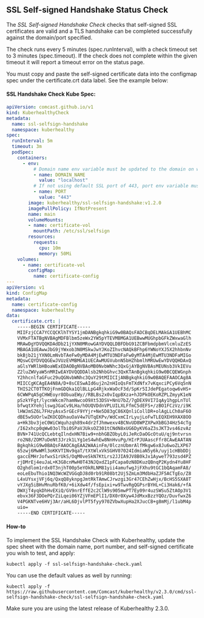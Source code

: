 ## SSL Self-signed Handshake Status Check

The *SSL Self-signed Handshake Check* checks that self-signed SSL certificates are valid and a TLS handshake can be completed successfully against the domain/port specified.

The check runs every 5 minutes (spec.runInterval), with a check timeout set to 3 minutes (spec.timeout). If the check
does not complete within the given timeout it will report a timeout error on the status page.

You must copy and paste the self-signed certificate data into the configmap spec under the certificate.crt data label. See the example below:

#### SSL Handshake Check Kube Spec:
```yaml
apiVersion: comcast.github.io/v1
kind: KuberhealthyCheck
metadata:
  name: ssl-selfsign-handshake
  namespace: kuberhealthy
spec:
  runInterval: 5m
  timeout: 3m
  podSpec:
    containers:
      - env:
          # Domain name env variable must be updated to the domain on which you wish to check the SSL for
          - name: DOMAIN_NAME
            value: "localhost"
          # If not using default SSL port of 443, port env variable must be updated  
          - name: PORT
            value: "443"
        image: kuberhealthy/ssl-selfsign-handshake:v1.2.0
        imagePullPolicy: IfNotPresent
        name: main
        volumeMounts:
        - name: certificate-vol
          mountPath: /etc/ssl/selfsign  
        resources:
          requests:
            cpu: 10m
            memory: 50Mi
    volumes:
      - name: certificate-vol
        configMap:
          name: certificate-config
---
apiVersion: v1
kind: ConfigMap
metadata:
  name: certificate-config
  namespace: kuberhealthy
data:
  certificate.crt: |
    -----BEGIN CERTIFICATE-----
    MIIFzjCCA7YCCQCKlhTYSY1jmDANBgkqhkiG9w0BAQsFADCBqDELMAkGA1UEBhMC
    VVMxFTATBgNVBAgMDFBlbm5zeWx2YW5pYTEVMBMGA1UEBwwMUGhpbGFkZWxwaGlh
    MRAwDgYDVQQKDAdDb21jYXN0MRowGAYDVQQLDBFDbG91ZCBFbmdpbmVlcmluZzES
    MBAGA1UEAwwJbG9jYWxob3N0MSkwJwYJKoZIhvcNAQkBFhp6YWNoYXJ5X2hhbnNv
    bkBjb21jYXN0LmNvbTAeFw0yMDA4MjEwMTU3NDFaFw0yMTA4MjEwMTU3NDFaMIGo
    MQswCQYDVQQGEwJVUzEVMBMGA1UECAwMUGVubnN5bHZhbmlhMRUwEwYDVQQHDAxQ
    aGlsYWRlbHBoaWExEDAOBgNVBAoMB0NvbWNhc3QxGjAYBgNVBAsMEUNsb3VkIEVu
    Z2luZWVyaW5nMRIwEAYDVQQDDAlsb2NhbGhvc3QxKTAnBgkqhkiG9w0BCQEWGnph
    Y2hhcnlfaGFuc29uQGNvbWNhc3QuY29tMIICIjANBgkqhkiG9w0BAQEFAAOCAg8A
    MIICCgKCAgEA4N8A/D+8sCESwAId6uj2n2nHIoQsFmTXdNfx7vKqxciPCy6Vq5nN
    THIS2CT0TTKOjFnmGDQka1QlBLLpG4RjkxWaOcF3d/SpKr5IJdePEgatoqw6vHS+
    6CWWPqA5gCHWEoyr8ObuaEWy//RBLBs2x0vIqpBXza+hJDPkOEKoRZPLZmyyK1eN
    pSzkYFgt/lycnWkcm7hamNwcoO9Xt53DSV+NnU7bZ/7gDEX9VI7IqAy1hgpLnTUl
    bfwqtXYehjlswgJGaCv9LHa/hOUQVDdnVPLUILXLFfmC5dEFS+/zBO1FCzVz/i9K
    lHWJmSZ6L7FHzyAsx5rGEcF9YYjr+Ne5D83gC86XQnliCollDR+olAgLLCh0aF6O
    dBE5w5UOrlwZKOCQDhauOaV4w7UTqEKPv/WdCxmCIrLyujLoFwTLEQXEH9XAX8OO
    a+Hk3bv3jeC0WiCWquhzqh89x4dr2fJhmwexv4BCNvUD8WPZXPwXbBG34Hz54cTg
    /I62xhcp0qWw03olTbi0SPaVJUksOZ301tCNdN8xUG6DyKV6aZ3sJKT3vs46zvAz
    BVN+741UcQCLebtqIlndxHN7Biw9+nbhGBZObyL0iJeRcDaOGcOtuU/qj9ntvrsn
    ro2N8/ZOM7uDeNt3Jrzk1LYg1eS4whEw8NnHvuPg/HIrPJUAascFfr8CAwEAATAN
    BgkqhkiG9w0BAQsFAAOCAgEAA2WAAinFm/0lcznUbmrAlfMkgw6x8Ju6woZLXP67
    65zwj6MwWMl3oKKVTINv9qaT/tXtWlxVkSGHV07024IdmiaN5y6k/uyj1cHBbDDj
    gaccEMHrJofwxS1rUkS/OqM0veSkN7KtLrs2JJIA9JV8B0kJx1AyweT793zsd4PZ
    rjDMrEj4euJaL+K3G8cnMwH0T43NJQxdZ1pFCapa0zN8DKuzQBnqP2Kydn4Yu8HF
    O2ghdlom1rdx0T3njhT00p5eYOkRLNM81yii4amufwgJjFXhu9tGC1bQAqamFA8/
    eoLeEbuThio1NQ3WcWZVGGqDJ8d0rb91R08bt2Uj5ZmLm3MdbHaZJF5ACTgEo/Z8
    L4xUYsxjVFj6q/QxqQ8yknpgJmtRkTAmwCJrwzgi3Gr47CEhZwHjx/BcHS5SXA8T
    vYJXg5iBHvMnuRbfK0/+6iXdw4f/fsEpixi+w9TwvRgQGPsrBYHL+Ci3Hak6/+fA
    DWXjT4yqkDhHvEXiQ/GV9nrEffE2c2ClW9s905mwPT7Ey09r4uzSWSu5ZtAOp3V1
    ebvx36F3DOePQrZiLqei06YZjVFmEPlI1/DX0r0Xyw4JdMxxBzzYQOz/DuvfwxZ6
    V4PGKNTve6HVj3Ar/aHL6DjvlPT5fyy970ZVbwXupHa2XJucCB+g8mMj/l1ubM4p
    uio=
    -----END CERTIFICATE-----


```

#### How-to

To implement the SSL Handshake Check with Kuberhealthy, update the spec sheet with the domain name, port number, and self-signed certificate you wish to test, and apply:

`kubectl apply -f ssl-selfsign-handshake-check.yaml`

You can use the default values as well by running:

`kubectl apply -f https://raw.githubusercontent.com/Comcast/kuberhealthy/v2.3.0/cmd/ssl-selfsign-handshake-check/ssl-selfsign-handshake-check.yaml`

 Make sure you are using the latest release of Kuberhealthy 2.3.0.

